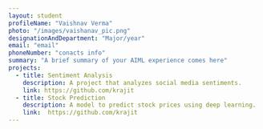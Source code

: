 ```yaml
---
layout: student
profileName: "Vaishnav Verma"
photo: "/images/vaishanav_pic.png"
designationAndDepartment: "Major/year"
email: "email"
phoneNumber: "conacts info"
summary: "A brief summary of your AIML experience comes here"
projects:
  - title: Sentiment Analysis
    description: A project that analyzes social media sentiments.
    link: https://github.com/krajit
  - title: Stock Prediction
    description: A model to predict stock prices using deep learning.
    link:  https://github.com/krajit
---
```


